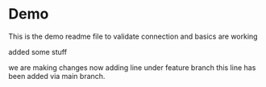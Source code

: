 # Demo
This is the demo readme file to validate connection and basics are working

added some stuff

we are making changes now
adding line under feature branch
this line has been added via main branch.